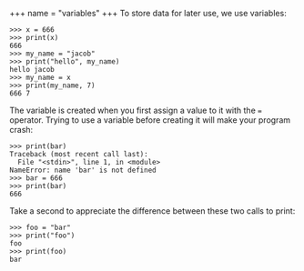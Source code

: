 +++
name = "variables"
+++
To store data for later use, we use variables:

	>>> x = 666
	>>> print(x)
	666
	>>> my_name = "jacob"
	>>> print("hello", my_name)
	hello jacob
	>>> my_name = x
	>>> print(my_name, 7)
	666 7

The variable is created when you first assign a value to it with the `=` operator. Trying to use a variable before creating it will make your program crash:

	>>> print(bar)
	Traceback (most recent call last):
	  File "<stdin>", line 1, in <module>
	NameError: name 'bar' is not defined
	>>> bar = 666
	>>> print(bar)
	666

Take a second to appreciate the difference between these two calls to
print:

	>>> foo = "bar"
	>>> print("foo")
	foo
	>>> print(foo)
	bar
